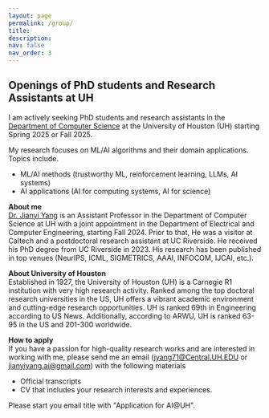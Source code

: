 ```yaml
---
layout: page
permalink: /group/
title: 
description: 
nav: false
nav_order: 3
---
```


## Openings of PhD students and Research Assistants at UH

I am actively seeking PhD students and research assistants in the [Department of Computer Science](https://uh.edu/nsm/computer-science/) at the University of Houston (UH) starting Spring 2025 or Fall 2025.

My research focuses on ML/AI algorithms and their domain applications. Topics include.
+ ML/AI methods (trustworthy ML, reinforcement learning, LLMs, AI systems)
+ AI applications (AI for computing systems, AI for science)

**About me**\
[Dr. Jianyi Yang](https://jyang-ai.github.io) is an Assistant Professor in the Department of Computer Science at UH with a joint appointment in the Department of Electrical and Computer Engineering, starting Fall 2024. Prior to that, He was a visitor at Caltech and a postdoctoral research assistant at UC Riverside. He received his PhD degree from UC Riverside in 2023. His research has been published in top venues (NeurIPS, ICML, SIGMETRICS, AAAI, INFOCOM, IJCAI, etc.).

**About University of Houston**\
Established in 1927, the University of Houston (UH) is a Carnegie R1 institution with very high research activity. Ranked among the top doctoral research universities in the US, UH offers a vibrant academic environment and cutting-edge research opportunities. UH is ranked 69th in Engineering according to US News. Additionally, according to ARWU, UH is ranked 63-95 in the US and 201-300 worldwide. 

**How to apply**\
If you have a passion for high-quality research works and are interested in working with me, please send me an email (jyang71@Central.UH.EDU or jianyiyang.ai@gmail.com) with the following materials
+ Official transcripts
+ CV that includes your research interests and experiences.
  
Please start you email title with "Application for AI@UH".


